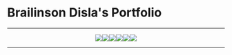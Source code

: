 # Brailinson Disla's Portfolio

---
<div style="display: flex; flex-direction: row; justify-content: center">
<img src="https://img.shields.io/badge/Express%20js-000000?style=for-the-badge&logo=express&logoColor=white">

<img src="https://img.shields.io/badge/React-20232A?style=for-the-badge&logo=react&logoColor=61DAFB">

<img src="https://img.shields.io/badge/Vite-B73BFE?style=for-the-badge&logo=vite&logoColor=FFD62E">

<img src= "https://img.shields.io/badge/JavaScript-323330?style=for-the-badge&logo=javascript&logoColor=F7DF1E">

<img src="https://img.shields.io/badge/HTML5-E34F26?style=for-the-badge&logo=html5&logoColor=white">

<img src="https://img.shields.io/badge/CSS3-1572B6?style=for-the-badge&logo=css3&logoColor=white">

</div>

---
